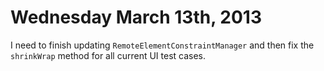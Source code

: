 Wednesday March 13th, 2013
==========================

I need to finish updating `RemoteElementConstraintManager` and then fix the `shrinkWrap` method for
all current UI test cases.
